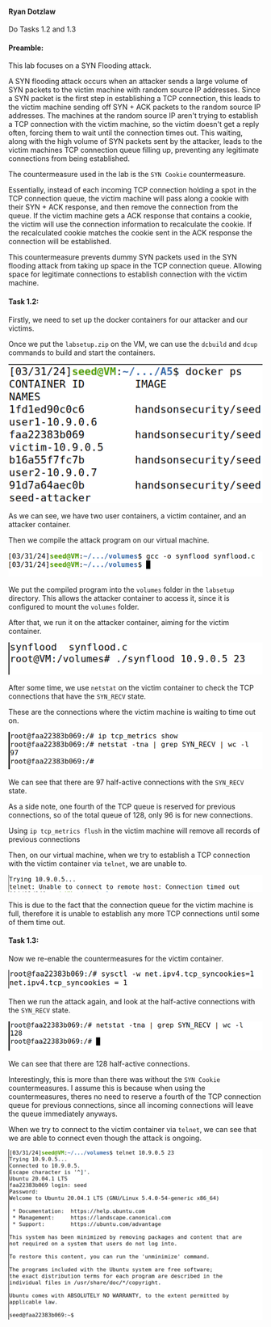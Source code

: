 
#### Ryan Dotzlaw

Do Tasks 1.2 and 1.3


#### Preamble:

This lab focuses on a SYN Flooding attack.

A SYN flooding attack occurs when an attacker sends a large volume of SYN packets to the victim machine with random source IP addresses.
Since a SYN packet is the first step in establishing a TCP connection, this leads to the victim machine sending off SYN + ACK packets to the random source IP addresses.
The machines at the random source IP aren't trying to establish a TCP connection with the victim machine, so the victim doesn't get a reply often, forcing them to wait until the connection times out.
This waiting, along with the high volume of SYN packets sent by the attacker, leads to the victim machines TCP connection queue filling up, preventing any legitimate connections from being established.

The countermeasure used in the lab is the `SYN Cookie` countermeasure.

Essentially, instead of each incoming TCP connection holding a spot in the TCP connection queue, the victim machine will pass along a cookie with their SYN + ACK response, and then remove the connection from the queue.
If the victim machine gets a ACK response that contains a cookie, the victim will use the connection information to recalculate the cookie. 
If the recalculated cookie matches the cookie sent in the ACK response the connection will be established.

This countermeasure prevents dummy SYN packets used in the SYN flooding attack from taking up space in the TCP connection queue.
Allowing space for legitimate connections to establish connection with the victim machine.

#### Task 1.2: 

Firstly, we need to set up the docker containers for our attacker and our victims.

Once we put the `labsetup.zip` on the VM, we can use the `dcbuild` and `dcup` commands to build and start the containers.

![](1.png)

As we can see, we have two user containers, a victim container, and an attacker container.

Then we compile the attack program on our virtual machine. 

![](2.png)

We put the compiled program into the `volumes` folder in the `labsetup` directory.
This allows the attacker container to access it, since it is configured to mount the `volumes` folder.

After that, we run it on the attacker container, aiming for the victim container.

![](3.png)

After some time, we use `netstat` on the victim container to check the TCP connections that have the `SYN_RECV` state.

These are the connections where the victim machine is waiting to time out on.

![](4.png)

We can see that there are 97 half-active connections with the `SYN_RECV` state.

As a side note, one fourth of the TCP queue is reserved for previous connections, so of the total queue of 128, only 96 is for new connections.

Using `ip tcp_metrics flush` in the victim machine will remove all records of previous connections

Then, on our virtual machine, when we try to establish a TCP connection with the victim container via `telnet`, we are unable to.

![](1a.png)

This is due to the fact that the connection queue for the victim machine is full, therefore it is unable to establish any more TCP connections until some of them time out.

#### Task 1.3:

Now we re-enable the countermeasures for the victim container.

![](5.png)

Then we run the attack again, and look at the half-active connections with the `SYN_RECV` state.

![](6.png)

We can see that there are 128 half-active connections.

Interestingly, this is more than there was without the `SYN Cookie` countermeasures. 
I assume this is because when using the countermeasures, theres no need to reserve a fourth of the TCP connection queue for previous connections, since all incoming connections will leave the queue immediately anyways.

When we try to connect to the victim container via `telnet`, we can see that we are able to connect even though the attack is ongoing.

![](7.png)
